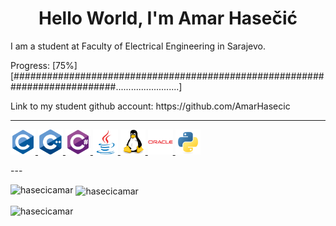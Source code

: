<h1 align="center">Hello World, I'm Amar Hasečić</h1>


<p> I am a student at Faculty of Electrical Engineering in Sarajevo. </p>
<p>Progress: [75%] [###########################################################################.........................]</p>
Link to my student github account: https://github.com/AmarHasecic

---
<p align="left"> <a href="https://www.cprogramming.com/" target="_blank" rel="noreferrer"> <img src="https://raw.githubusercontent.com/devicons/devicon/master/icons/c/c-original.svg" alt="c" width="40" height="40"/> </a> <a href="https://www.w3schools.com/cpp/" target="_blank" rel="noreferrer"> <img src="https://raw.githubusercontent.com/devicons/devicon/master/icons/cplusplus/cplusplus-original.svg" alt="cplusplus" width="40" height="40"/> </a> <a href="https://www.w3schools.com/cs/" target="_blank" rel="noreferrer"> <img src="https://raw.githubusercontent.com/devicons/devicon/master/icons/csharp/csharp-original.svg" alt="csharp" width="40" height="40"/> </a> <a href="https://www.java.com" target="_blank" rel="noreferrer"> <img src="https://raw.githubusercontent.com/devicons/devicon/master/icons/java/java-original.svg" alt="java" width="40" height="40"/> </a> <a href="https://www.linux.org/" target="_blank" rel="noreferrer"> <img src="https://raw.githubusercontent.com/devicons/devicon/master/icons/linux/linux-original.svg" alt="linux" width="40" height="40"/> </a> <a href="https://www.oracle.com/" target="_blank" rel="noreferrer"> <img src="https://raw.githubusercontent.com/devicons/devicon/master/icons/oracle/oracle-original.svg" alt="oracle" width="40" height="40"/> </a> <a href="https://www.python.org" target="_blank" rel="noreferrer"> <img src="https://raw.githubusercontent.com/devicons/devicon/master/icons/python/python-original.svg" alt="python" width="40" height="40"/> </a> </p>
---

<p><img align="left" src="https://github-readme-stats.vercel.app/api/top-langs?username=hasecicamar&show_icons=true&locale=en&layout=compact" alt="hasecicamar" />

<p>&nbsp;<img align="center" src="https://github-readme-stats.vercel.app/api?username=hasecicamar&show_icons=true&locale=en" alt="hasecicamar" /></p>

<p><img align="center" src="https://github-readme-streak-stats.herokuapp.com/?user=hasecicamar&" alt="hasecicamar" /></p>
